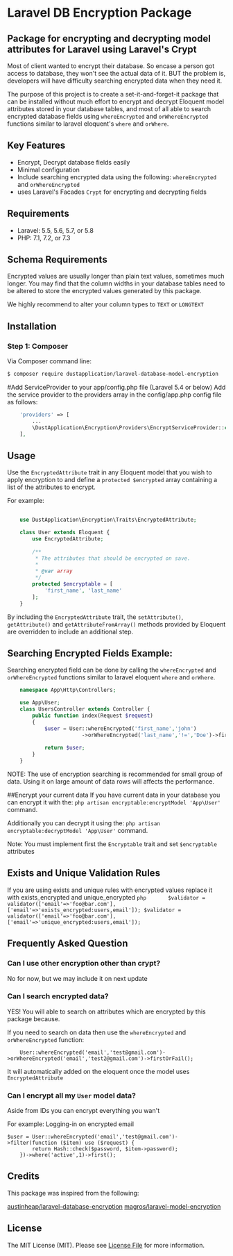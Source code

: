 # Laravel DB Encryption Package


## Package for encrypting and decrypting model attributes for Laravel using Laravel's Crypt

Most of client wanted to encrypt their database.
So encase a person got access to database, they won't see the actual data of it.
BUT the problem is, developers will have difficulty searching encrypted data when they need it.

The purpose of this project is to create a set-it-and-forget-it package that can be
installed without much effort to encrypt and decrypt Eloquent model attributes stored
in your database tables, and most of all able to search encrypted database fields
using `whereEncrypted` and `orWhereEncrypted` functions similar to laravel eloquent's `where` and `orWhere`.

## Key Features

* Encrypt, Decrypt database fields easily
* Minimal configuration
* Include searching encrypted data using the following:
    `whereEncrypted` and `orWhereEncrypted`
* uses Laravel's Facades `Crypt` for encrypting and decrypting fields

## Requirements

* Laravel: 5.5, 5.6, 5.7, or 5.8
* PHP: 7.1, 7.2, or 7.3

## Schema Requirements

Encrypted values are usually longer than plain text values, sometimes much longer.
You may find that the column widths in your database tables need to be altered to
store the encrypted values generated by this package.

We highly recommend to alter your column types to `TEXT` or `LONGTEXT`

## Installation

### Step 1: Composer

Via Composer command line:

```bash
$ composer require dustapplication/laravel-database-model-encryption
```

#Add ServiceProvider to your app/config.php file (Laravel 5.4 or below)
Add the service provider to the providers array in the config/app.php config file as follows:
```php
    'providers' => [
        ...
        \DustApplication\Encryption\Providers\EncryptServiceProvider::class,
    ],
```

## Usage

Use the `EncryptedAttribute` trait in any Eloquent model that you wish to apply encryption
to and define a `protected $encrypted` array containing a list of the attributes to encrypt.

For example:

```php
    
    use DustApplication\Encryption\Traits\EncryptedAttribute;

    class User extends Eloquent {
        use EncryptedAttribute;
       
        /**
         * The attributes that should be encrypted on save.
         *
         * @var array
         */
        protected $encryptable = [
            'first_name', 'last_name'
        ];
    }
```

By including the `EncryptedAttribute` trait, the `setAttribute()`, `getAttribute()` and `getAttributeFromArray()`
methods provided by Eloquent are overridden to include an additional step.

## Searching Encrypted Fields Example:
Searching encrypted field can be done by calling the `whereEncrypted` and `orWhereEncrypted` functions
similar to laravel eloquent `where` and `orWhere`.


```php
    namespace App\Http\Controllers;

    use App\User;
    class UsersController extends Controller {
        public function index(Request $request)
        {
            $user = User::whereEncrypted('first_name','john')
                        ->orWhereEncrypted('last_name','!=','Doe')->firstOrFail();
            
            return $user;
        }
    }
```
NOTE:
The use of encryption searching is recommended for small group of data.
Using it on large amount of data rows will affects the performance.

##Encrypt your current data
 If you have current data in your database you can encrypt it with the: 
    `php artisan encryptable:encryptModel 'App\User'` command.
    
 Additionally you can decrypt it using the:
    `php artisan encryptable:decryptModel 'App\User'` command.

 Note: You must implement first the `Encryptable` trait and set `$encryptable` attributes

## Exists and Unique Validation Rules
 If you are using exists and unique rules with encrypted values replace it with exists_encrypted and unique_encrypted 
    ```php      
      $validator = validator(['email'=>'foo@bar.com'], ['email'=>'exists_encrypted:users,email']);
      $validator = validator(['email'=>'foo@bar.com'], ['email'=>'unique_encrypted:users,email']);
    ```

## Frequently Asked Question

### Can I use other encryption other than crypt?
No for now, but we may include it on next update

### Can I search encrypted data?

YES! You will able to search on attributes which are encrypted by this package because.

If you need to search on data then use the `whereEncrypted` and `orWhereEncrypted` function:

```
    User::whereEncrypted('email','test@gmail.com')->orWhereEncrypted('email','test2@gmail.com')->firstOrFail();
```

It will automatically added on the eloquent once the model uses `EncryptedAttribute`

### Can I encrypt all my `User` model data?

Aside from IDs you can encrypt everything you wan't

For example:
Logging-in on encrypted email
```
$user = User::whereEncrypted('email','test@gmail.com')->filter(function ($item) use ($request) {
        return Hash::check($password, $item->password);
    })->where('active',1)->first();
```

## Credits

This package was inspired from the following:
 
 [austinheap/laravel-database-encryption](https://github.com/austinheap/laravel-database-encryption)
 [magros/laravel-model-encryption](https://github.com/magros/laravel-model-encryption)


## License

The MIT License (MIT). Please see [License File](LICENSE.md) for more information.
